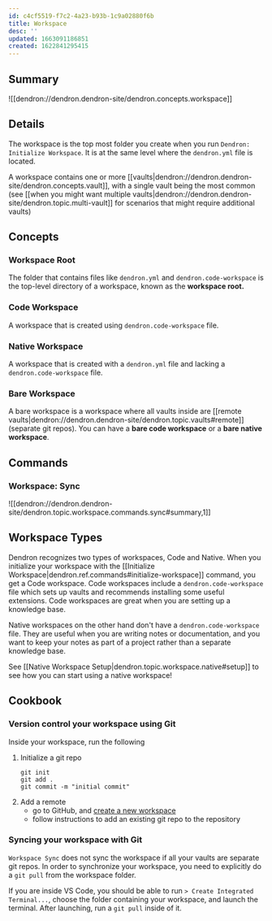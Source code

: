 ```yaml
---
id: c4cf5519-f7c2-4a23-b93b-1c9a02880f6b
title: Workspace
desc: ''
updated: 1663091186851
created: 1622841295415
---
```


## Summary

![[dendron://dendron.dendron-site/dendron.concepts.workspace]]

## Details

The workspace is the top most folder you create when you run `Dendron: Initialize Workspace`. It is at the same level where the `dendron.yml` file is located.

A workspace contains one or more [[vaults|dendron://dendron.dendron-site/dendron.concepts.vault]], with a single vault being the most common (see [[when you might want multiple vaults|dendron://dendron.dendron-site/dendron.topic.multi-vault]] for scenarios that might require additional vaults)

## Concepts

### Workspace Root

The folder that contains files like `dendron.yml` and `dendron.code-workspace` is the top-level directory of a workspace, known as the **workspace root.**

### Code Workspace

A workspace that is created using `dendron.code-workspace` file.

### Native Workspace

A workspace that is created with a `dendron.yml` file and lacking a `dendron.code-workspace` file.

### Bare Workspace

A bare workspace is a workspace where all vaults inside are [[remote vaults|dendron://dendron.dendron-site/dendron.topic.vaults#remote]] (separate git repos).
You can have a **bare code workspace** or a **bare native workspace**.

## Commands

### Workspace: Sync

![[dendron://dendron.dendron-site/dendron.topic.workspace.commands.sync#summary,1]]

## Workspace Types

Dendron recognizes two types of workspaces, Code and Native. When you initialize your workspace with
the [[Initialize Workspace|dendron.ref.commands#initialize-workspace]] command, you get a Code
workspace. Code workspaces include a `dendron.code-workspace` file which sets up vaults and
recommends installing some useful extensions. Code workspaces are great when you are setting up a
knowledge base.

Native workspaces on the other hand don't have a `dendron.code-workspace` file.
They are useful when you are writing notes or documentation, and you want to
keep your notes as part of a project rather than a separate knowledge base.

See [[Native Workspace Setup|dendron.topic.workspace.native#setup]] to see how you can start using a native workspace!

## Cookbook

### Version control your workspace using Git

Inside your workspace, run the following

1. Initialize a git repo
   ```
   git init
   git add .
   git commit -m "initial commit"
   ```
2. Add a remote
   - go to GitHub, and [create a new workspace](https://github.com/new)
   - follow instructions to add an existing git repo to the repository

### Syncing your workspace with Git

`Workspace Sync` does not sync the workspace if all your vaults are separate git repos. In order to synchronize your workspace, you need to explicitly do a `git pull` from the workspace folder.

If you are inside VS Code, you should be able to run `> Create Integrated Terminal...`, choose the folder containing your workspace, and launch the terminal. After launching, run a `git pull` inside of it.
